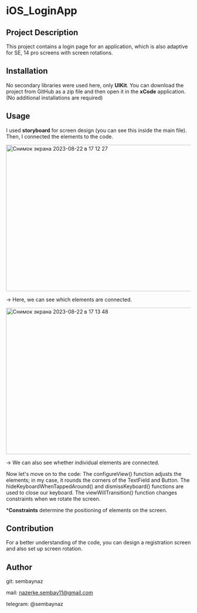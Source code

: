 # iOS_LoginApp

## Project Description
This project contains a login page for an application, which is also adaptive for SE, 14 pro screens with screen rotations.

## Installation
No secondary libraries were used here, only **UIKit**. You can download the project from GitHub as a zip file and then open it in the **xCode** application. (No additional installations are required)


## Usage
I used **storyboard** for screen design (you can see this inside the main file). Then, I connected the elements to the code.

<img width="518" alt="Снимок экрана 2023-08-22 в 17 12 27" src="https://github.com/sembaynaz/iOS_LoginApp/assets/96616194/f5e9a8cc-e4ce-4d62-b92a-02e5486bc78d" height = 400>

-> Here, we can see which elements are connected.

<img width="518" alt="Снимок экрана 2023-08-22 в 17 13 48" src="https://github.com/sembaynaz/iOS_LoginApp/assets/96616194/6ad78069-dd9a-4576-9068-de90effe92b8" height = 400>

-> We can also see whether individual elements are connected.

Now let's move on to the code:
The configureView() function adjusts the elements; in my case, it rounds the corners of the TextField and Button.
The hideKeyboardWhenTappedAround() and dismissKeyboard() functions are used to close our keyboard.
The viewWillTransition() function changes constraints when we rotate the screen.

***Constraints** determine the positioning of elements on the screen.

## Contribution
For a better understanding of the code, you can design a registration screen and also set up screen rotation.

## Author
git: sembaynaz

mail: nazerke.sembay11@gmail.com 

telegram: @sembaynaz
